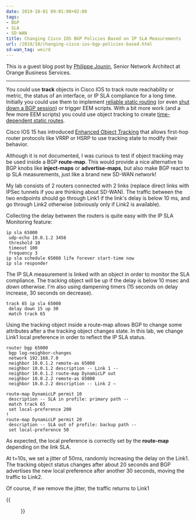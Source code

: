 ```yaml
---
date: 2019-10-01 09:01:00+02:00
tags:
- BGP
- SLA
- SD-WAN
title: Changing Cisco IOS BGP Policies Based on IP SLA Measurements
url: /2019/10/changing-cisco-ios-bgp-policies-based.html
sd-wan_tag: weird
---
```

This is a guest blog post by [Philippe Jounin](https://www.linkedin.com/in/phjounin/), Senior Network Architect at Orange Business Services.

---

You could use **track** objects in Cisco IOS to track route reachability or metric, the status of an interface, or IP SLA compliance for a long time. Initially you could use them to implement [reliable static routing](/2007/02/reliable-static-routing.html) (or even [shut down a BGP session](/2011/09/shut-down-bgp-session-based-on-tracked.html)) or trigger EEM scripts. With a bit more work (and a few more EEM scripts) you could use object tracking to create [time-dependent static routes](/2010/11/time-based-static-routes.html).

Cisco IOS 15 has introduced [Enhanced Object Tracking](https://www.cisco.com/c/en/us/td/docs/ios-xml/ios/ipapp/configuration/xe-2/iap-xe-2-book/iap-eot.html) that allows first-hop router protocols like VRRP or HSRP to use tracking state to modify their behavior.
<!--more-->
Although it is not documented, I was curious to test if object tracking may be used inside a BGP **route-map**. This would provide a nice alternative to BGP knobs like **inject-maps** or **advertise-maps**, but also make BGP react to ip SLA measurements, just like a brand new SD-WAN network!

My lab consists of 2 routers connected with 2 links (replace direct links with IPSec tunnels if you are thinking about SD-WAN). The traffic between the two endpoints should go through Link1 if the link's delay is below 10 ms, and go through Link2 otherwise (obviously only if Link2 is available).

Collecting the delay between the routers is quite easy with the IP SLA Monitoring feature:

    ip sla 65000
     udp-echo 10.0.1.2 3456
     threshold 10
     timeout 100
     frequency 3
    ip sla schedule 65000 life forever start-time now
    ip sla responder

The IP SLA measurement is linked with an object in order to monitor the SLA compliance. The tracking object will be *up* if the delay is below 10 msec and *down* otherwise. I'm also using dampening timers (15 seconds on delay increase, 30 seconds on decrease).

    track 65 ip sla 65000
     delay down 15 up 30
     match track 65

Using the tracking object inside a route-map allows BGP to change some attributes after a the tracking object changes state. In this lab, we change Link1 local preference in order to reflect the IP SLA status.

    router bgp 65000
     bgp log-neighbor-changes
     network 192.168.7.0
     neighbor 10.0.1.2 remote-as 65000
     neighbor 10.0.1.2 description -- Link 1 --
     neighbor 10.0.1.2 route-map DynamicLP out
     neighbor 10.0.2.2 remote-as 65000
     neighbor 10.0.2.2 description -- Link 2 –

    route-map DynamicLP permit 10
     description -- SLA in profile: primary path --
     match track 65
     set local-preference 200
    !
    route-map DynamicLP permit 20
     description -- SLA out of profile: backup path --
     set local-preference 50

As expected, the local preference is correctly set by the **route-map** depending on the link SLA.

At t=10s, we set a jitter of 50ms, randomly increasing the delay on the Link1. The tracking object status changes after about 20 seconds and BGP advertises the new local preference after another 30 seconds, moving the traffic to Link2.

Of course, if we remove the jitter, the traffic returns to Link1

{{<figure src="/2019/10/s1600-tracked+object.png">}}